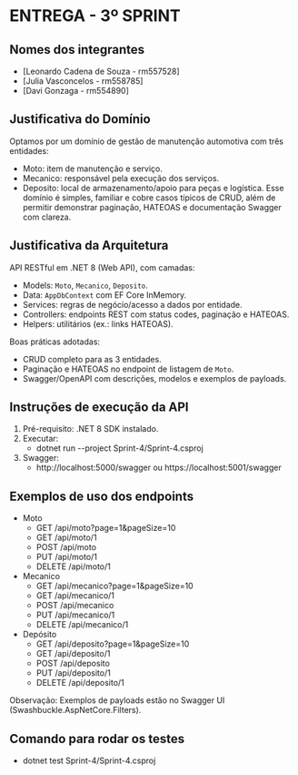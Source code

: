 # ENTREGA - 3º SPRINT

## Nomes dos integrantes
- [Leonardo Cadena de Souza - rm557528]
- [Julia Vasconcelos - rm558785]
- [Davi Gonzaga - rm554890]

## Justificativa do Domínio
Optamos por um domínio de gestão de manutenção automotiva com três entidades:
- Moto: item de manutenção e serviço.
- Mecanico: responsável pela execução dos serviços.
- Deposito: local de armazenamento/apoio para peças e logística.
Esse domínio é simples, familiar e cobre casos típicos de CRUD, além de permitir demonstrar paginação, HATEOAS e documentação Swagger com clareza.

## Justificativa da Arquitetura
API RESTful em .NET 8 (Web API), com camadas:
- Models: `Moto`, `Mecanico`, `Deposito`.
- Data: `AppDbContext` com EF Core InMemory.
- Services: regras de negócio/acesso a dados por entidade.
- Controllers: endpoints REST com status codes, paginação e HATEOAS.
- Helpers: utilitários (ex.: links HATEOAS).

Boas práticas adotadas:
- CRUD completo para as 3 entidades.
- Paginação e HATEOAS no endpoint de listagem de `Moto`.
- Swagger/OpenAPI com descrições, modelos e exemplos de payloads.

## Instruções de execução da API
1) Pré-requisito: .NET 8 SDK instalado.
2) Executar:
   - dotnet run --project Sprint-4/Sprint-4.csproj
3) Swagger:
   - http://localhost:5000/swagger ou https://localhost:5001/swagger

## Exemplos de uso dos endpoints
- Moto
  - GET /api/moto?page=1&pageSize=10
  - GET /api/moto/1
  - POST /api/moto
  - PUT /api/moto/1
  - DELETE /api/moto/1
- Mecanico
  - GET /api/mecanico?page=1&pageSize=10
  - GET /api/mecanico/1
  - POST /api/mecanico
  - PUT /api/mecanico/1
  - DELETE /api/mecanico/1
- Depósito
  - GET /api/deposito?page=1&pageSize=10
  - GET /api/deposito/1
  - POST /api/deposito
  - PUT /api/deposito/1
  - DELETE /api/deposito/1

Observação: Exemplos de payloads estão no Swagger UI (Swashbuckle.AspNetCore.Filters).

## Comando para rodar os testes
- dotnet test Sprint-4/Sprint-4.csproj
